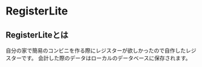 # RegisterLite
## RegisterLiteとは
自分の家で簡易のコンビニを作る際にレジスターが欲しかったので自作したレジスターです。
会計した際のデータはローカルのデータベースに保存されます。
